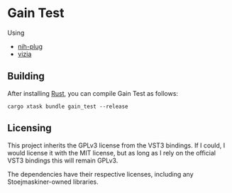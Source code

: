 # Gain Test

Using
- [nih-plug](https://github.com/robbert-vdh/nih-plug)
- [vizia](https://github.com/vizia/vizia)

## Building

After installing [Rust](https://rustup.rs/), you can compile Gain Test as follows:

```shell
cargo xtask bundle gain_test --release
```

## Licensing
This project inherits the GPLv3 license from the VST3 bindings. If I could, I would license it with the MIT license, but as long as I rely on the official VST3 bindings this will remain GPLv3.

The dependencies have their respective licenses, including any Stoejmaskiner-owned libraries.

